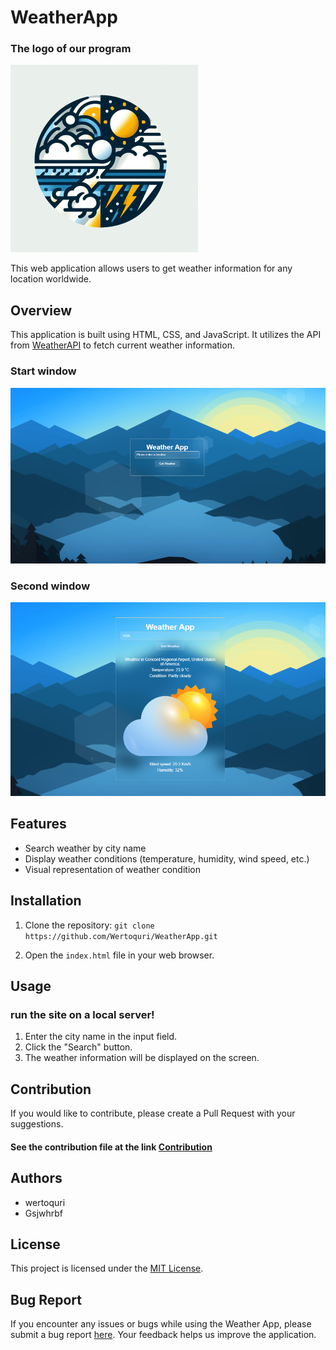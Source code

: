 # WeatherApp

### The logo of our program
![WeatherApp](images/weatherApp-icon.png)

This web application allows users to get weather information for any location worldwide.

## Overview

This application is built using HTML, CSS, and JavaScript. It utilizes the API from [WeatherAPI](https://www.weatherapi.com/) to fetch current weather information.


### Start window
![Overview1](images/Overview1.png)

### Second window
![Overview2](images/Overview2.png)

## Features

- Search weather by city name
- Display weather conditions (temperature, humidity, wind speed, etc.)
- Visual representation of weather condition

## Installation

1. Clone the repository: `git clone https://github.com/Wertoquri/WeatherApp.git`
   
2. Open the `index.html` file in your web browser.

## Usage

### run the site on a local server!

1. Enter the city name in the input field.
2. Click the "Search" button.
3. The weather information will be displayed on the screen.

## Contribution

If you would like to contribute, please create a Pull Request with your suggestions.
#### See the contribution file at the link [Contribution](CONTRIBUTING.md)

## Authors

- wertoquri
- Gsjwhrbf


## License

This project is licensed under the [MIT License](https://github.com/Wertoquri/WeatherApp/blob/main/LICENSE).


## Bug Report
If you encounter any issues or bugs while using the Weather App, please submit a bug report [here](/.github/ISSUE_TEMPLATE/bug_report.md). Your feedback helps us improve the application.

